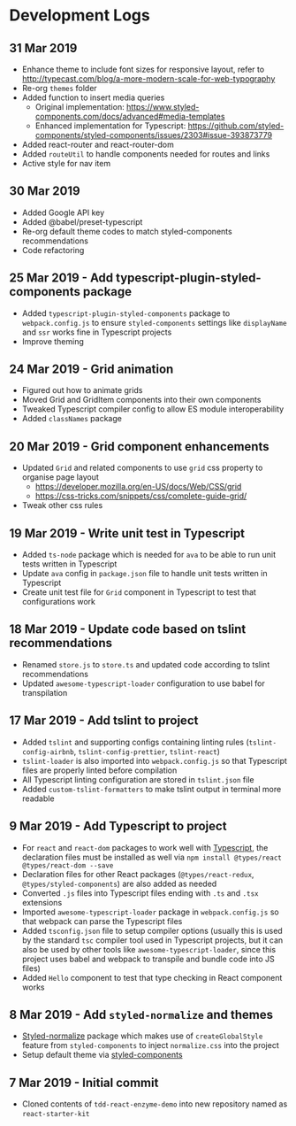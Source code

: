 # Development Logs

## 31 Mar 2019
* Enhance theme to include font sizes for responsive layout, refer to http://typecast.com/blog/a-more-modern-scale-for-web-typography
* Re-org `themes` folder
* Added function to insert media queries
  * Original implementation: https://www.styled-components.com/docs/advanced#media-templates
  * Enhanced implementation for Typescript: https://github.com/styled-components/styled-components/issues/2303#issue-393873779
* Added react-router and react-router-dom
* Added `routeUtil` to handle components needed for routes and links
* Active style for nav item

## 30 Mar 2019
* Added Google API key
* Added @babel/preset-typescript
* Re-org default theme codes to match styled-components recommendations
* Code refactoring

## 25 Mar 2019 - Add typescript-plugin-styled-components package

* Added `typescript-plugin-styled-components` package to `webpack.config.js` to ensure `styled-components` settings like `displayName` and `ssr` works fine in Typescript projects
* Improve theming

## 24 Mar 2019 - Grid animation

* Figured out how to animate grids
* Moved Grid and GridItem components into their own components
* Tweaked Typescript compiler config to allow ES module interoperability
* Added `classNames` package

## 20 Mar 2019 - Grid component enhancements

* Updated `Grid` and related components to use `grid` css property to organise page layout
  * https://developer.mozilla.org/en-US/docs/Web/CSS/grid
  * https://css-tricks.com/snippets/css/complete-guide-grid/
* Tweak other css rules

## 19 Mar 2019 - Write unit test in Typescript

* Added `ts-node` package which is needed for `ava` to be able to run unit tests written in Typescript
* Update `ava` config in `package.json` file to handle unit tests written in Typescript
* Create unit test file for `Grid` component in Typescript to test that configurations work

## 18 Mar 2019 - Update code based on tslint recommendations

* Renamed `store.js` to `store.ts` and updated code according to tslint recommendations
* Updated `awesome-typescript-loader` configuration to use babel for transpilation

## 17 Mar 2019 - Add tslint to project

* Added `tslint` and supporting configs containing linting rules (`tslint-config-airbnb`, `tslint-config-prettier`, `tslint-react`)
* `tslint-loader` is also imported into `webpack.config.js` so that Typescript files are properly linted before compilation
* All Typescript linting configuration are stored in `tslint.json` file
* Added `custom-tslint-formatters` to make tslint output in terminal more readable

## 9 Mar 2019 - Add Typescript to project

* For `react` and `react-dom` packages to work well with [Typescript](https://www.typescriptlang.org/docs/handbook/react-&-webpack.html), the declaration files must be installed as well via `npm install @types/react @types/react-dom --save`
* Declaration files for other React packages (`@types/react-redux`, `@types/styled-components`) are also added as needed
* Converted `.js` files into Typescript files ending with `.ts` and `.tsx` extensions
* Imported `awesome-typescript-loader` package in `webpack.config.js` so that webpack can parse the Typescript files
* Added `tsconfig.json` file to setup compiler options (usually this is used by the standard `tsc` compiler tool used in Typescript projects, but it can also be used by other tools like `awesome-typescript-loader`, since this project uses babel and webpack to transpile and bundle code into JS files)
* Added `Hello` component to test that type checking in React component works

## 8 Mar 2019 - Add `styled-normalize` and themes

* [Styled-normalize](https://www.npmjs.com/package/styled-normalize) package which makes use of `createGlobalStyle` feature from `styled-components` to inject `normalize.css` into the project
* Setup default theme via [styled-components](https://www.styled-components.com/docs/advanced#theming)

## 7 Mar 2019 - Initial commit

* Cloned contents of `tdd-react-enzyme-demo` into new repository named as `react-starter-kit`
